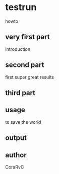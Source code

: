 # testrun
howto
## very first part
introduction
## second part
first super great results

## third part

## usage
to save the world
## output

## author
CoraRvC
